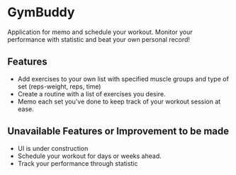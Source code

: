 # GymBuddy
Application for memo and schedule your workout. Monitor your performance with statistic and beat your own personal record!

## Features
* Add exercises to your own list with specified muscle groups and type of set (reps-weight, reps, time)
* Create a routine with a list of exercises you desire.
* Memo each set you've done to keep track of your workout session at ease.

## Unavailable Features or Improvement to be made
* UI is under construction
* Schedule your workout for days or weeks ahead.
* Track your performance through statistic
